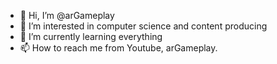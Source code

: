 - 👋 Hi, I’m @arGameplay 
- 👀 I’m interested in computer science and content producing
- 🌱 I’m currently learning everything 
- 📫 How to reach me from Youtube, arGameplay.

<!---
arGameplay/arGameplay is a ✨ special ✨ repository because its `README.md` (this file) appears on your GitHub profile.
You can click the Preview link to take a look at your changes.
--->
